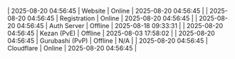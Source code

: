 | 2025-08-20 04:56:45 | Website | Online | 2025-08-20 04:56:45 |
| 2025-08-20 04:56:45 | Registration | Online | 2025-08-20 04:56:45 |
| 2025-08-20 04:56:45 | Auth Server | Offline | 2025-08-18 09:33:31 |
| 2025-08-20 04:56:45 | Kezan (PvE) | Offline | 2025-08-03 17:58:02 |
| 2025-08-20 04:56:45 | Gurubashi (PvP) | Offline | N/A |
| 2025-08-20 04:56:45 | Cloudflare | Online | 2025-08-20 04:56:45 |
